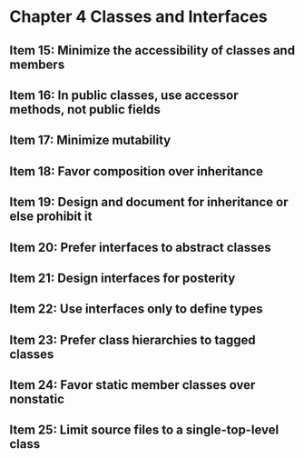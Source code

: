 
# Chapter 4 Classes and Interfaces

## Item 15: Minimize the accessibility of classes and members

## Item 16: In public classes, use accessor methods, not public fields

## Item 17: Minimize mutability

## Item 18: Favor composition over inheritance

## Item 19: Design and document for inheritance or else prohibit it

## Item 20: Prefer interfaces to abstract classes

## Item 21: Design interfaces for posterity

## Item 22: Use interfaces only to define types

## Item 23: Prefer class hierarchies to tagged classes

## Item 24: Favor static member classes over nonstatic

## Item 25: Limit source files to a single-top-level class
